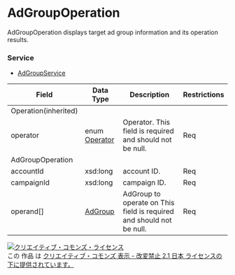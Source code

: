 # AdGroupOperation
AdGroupOperation displays target ad group information and its operation results.
### Service
+ [AdGroupService](../services/AdGroupService.md)

| Field | Data Type | Description | Restrictions | 
|---|---|---|---|
| Operation(inherited)||||
| operator| enum <a href="./Operator.md">Operator</a>| Operator. This field is required and should not be null.| Req |
| AdGroupOperation||||
| accountId| xsd:long| account ID.| Req |
| campaignId| xsd:long| campaign ID.| Req |
| operand[]| <a href="./AdGroup.md">AdGroup</a>| AdGroup to operate on This field is required and should not be null.| Req |
<a rel="license" href="http://creativecommons.org/licenses/by-nd/2.1/jp/"><img alt="クリエイティブ・コモンズ・ライセンス" style="border-width:0" src="https://i.creativecommons.org/l/by-nd/2.1/jp/88x31.png" /></a><br />この 作品 は <a rel="license" href="http://creativecommons.org/licenses/by-nd/2.1/jp/">クリエイティブ・コモンズ 表示 - 改変禁止 2.1 日本 ライセンスの下に提供されています。</a>

